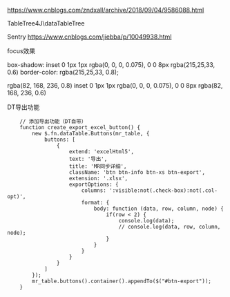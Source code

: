 
https://www.cnblogs.com/zndxall/archive/2018/09/04/9586088.html

TableTree4J\dataTableTree

Sentry
https://www.cnblogs.com/jiebba/p/10049938.html

focus效果

box-shadow: inset 0 1px 1px rgba(0, 0, 0, 0.075), 0 0 8px rgba(215,25,33, 0.6)
border-color: rgba(215,25,33, 0.8);

rgba(82, 168, 236, 0.8)
inset 0 1px 1px rgba(0, 0, 0, 0.075), 0 0 8px rgba(82, 168, 236, 0.6)

DT导出功能

        // 添加导出功能（DT自带）
        function create_export_excel_button() {
            new $.fn.dataTable.Buttons(mr_table, {
                buttons: [
                    {
                        extend: 'excelHtml5',
                        text: '导出',
                        title: 'MR同步详细',
                        className: 'btn btn-info btn-xs btn-export',
                        extension: '.xlsx',
                        exportOptions: {
                            columns: ':visible:not(.check-box):not(.col-opt)',
                            format: {
                                body: function (data, row, column, node) {
                                    if(row < 2) {
                                        console.log(data);
                                        // console.log(data, row, column, node);
                                    }
                                }
                            }
                        }
                    }
                ]
            });
            mr_table.buttons().container().appendTo($("#btn-export"));
        }
